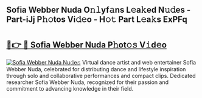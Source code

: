 ## Sofia Webber Nuda O𝚗𝚕yf𝚊ns L𝚎a𝚔ed N𝚞𝚍es - Part-iJj P𝚑𝚘tos Vi𝚍𝚎o - H𝚘𝚝 Part L𝚎a𝚔s ExPFq

# <h2><a href="http://kf69j7g.oniu.top/?m=Sofia+Webber+Nuda">🔗👉 🔴 Sofia Webber Nuda P𝚑ot𝚘𝚜 V𝚒d𝚎o</a></h2>

[![Sofia Webber Nuda Nu𝚍e𝚜](https://i.imgur.com/0qMVB7G.gif)](http://kf69j7g.oniu.top/?m=Sofia+Webber+Nuda)
Virtual dance artist and web entertainer Sofia Webber Nuda, celebrated for distributing dance and lifestyle inspiration through solo and collaborative performances and compact clips. Dedicated researcher Sofia Webber Nuda, recognized for their passion and commitment to advancing knowledge in their field.  
